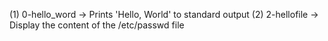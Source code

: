 (1) 0-hello_word -> Prints 'Hello, World' to standard output 
(2) 2-hellofile  -> Display the content of the /etc/passwd file 
